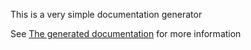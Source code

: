 This is a very simple documentation generator

See [The generated documentation](./docs_output/docs_generator.md) for more information